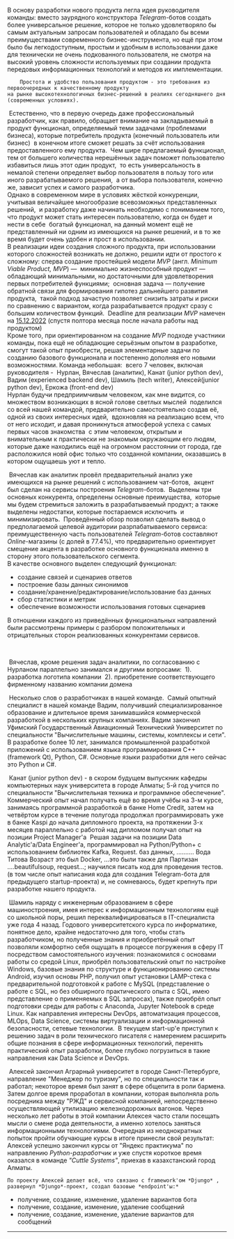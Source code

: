 В основу разработки нового продукта легла идея руководителя команды:
	вместо заурядного конструктора *Telegram*-ботов создать более
	универсальное решение, которое не только удовлетворяло бы самым актуальным запросам пользователей и
	обладало бы всеми преимуществами современного бизнес-инструмента,
	но ещё при этом было бы легкодоступным, простым и удобным в использовании даже для технически не очень подкованного пользователя,
	не смотря на высокий уровень сложности используемых при создании продукта передовых информационных технологий
	и методов их имплементации.

```
	Простота и удобство пользования продуктом - это требования из первоочередных к качественному продукту
на рынке высокотехнологичных бизнес-решений в реалиях сегодняшнего дня (современных условиях). 
```

​		Естественно, что в первую очередь даже профессиональный разработчик, как правило, обращает внимание на закладываемый в продукт функционал,
​	определяемый теми задачами (проблемами бизнеса), которые потребитель продукта (конечный пользователь или бизнес)
​	в конечном итоге сможет решать за счёт использования предоставленного ему продукта.
​	Чем шире предлагаемый функционал, тем от большего количества нерешённых задач поможет пользователю избавиться лишь этот один продукт,
​	то есть универсальность в немалой степени определяет выбор пользователя в пользу того или иного разрабатываемого решения,
​	а от выбора пользователя, конечно же, зависит успех и самого разработчика.
​	
​		Однако в современном мире в условиях жёсткой конкуренции, учитывая величайшее многообразие всевозможных представленных решений,
​	и разработку даже начинать необходимо с пониманием того, что продукт может стать интересен пользователю, когда он будет и нести в себе
​	богатый функционал, на данный момент ещё не представленный ни одним из имеющихся на рынке решений, и в то же время будет очень удобен и прост в использовании. 
​	
​		В реализации идеи создания сложного продукта, при использовании которого сложностей возникать не должно, решили идти от простого к сложному:
​	сперва создание простейшей модели *MVP* (англ. *Minimum Viable Product, MVP*) —
​	минимально жизнеспособный продукт — обладающий минимальными, но достаточными для удовлетворения первых потребителей функциями;
​	основная задача — получение обратной связи для формирования гипотез дальнейшего развития продукта,
​	такой подход зачастую позволяет снизить затраты и риски по сравнению с вариантом, когда разрабатывается продукт сразу с большим количеством функций.
​		Deadline для реализации *MVP* намечен на <u>15.12.2022</u> (спустя полтора месяца после начала работы над продуктом)
​	
​		Кроме того, при ориентированном на создание *MVP* подходе участники команды, пока ещё не обладающие серьёзным опытом в разработке,
​	смогут такой опыт приобрести,	решая элементарные задачи по созданию базового функционала и постепенно дополняя его новыми возможностями.
​		Команда небольшая:
​	всего 7 человек, включая руководителя -
​	Нурлан, Вячеслав (аналитик), Канат (junior python dev), Вадим (experienced backend dev), Шамиль (tech writer), Алексей(junior python dev), Еркожа (front-end dev)
​		
​		Нурлан будучи предприимчивым человеком, как мне видится, со множеством возникающих в ясной голове светлых мыслей 
​	поделился со всей нашей командой, предварительно самостоятельно создав её, одной из своих интересных идей,
​	вдохновляя на реализацию всем, что от него исходит, и давая проникнуться атмосферой успеха с самых первых часов знакомства
​	с этим человеком, открытым и внимательным к практически не знакомым окружающим его людям, которые даже находились ещё на огромном
​	расстоянии от города, где расположился новй офис только что созданной компании, оказавшись в котором ощущаешь уют и тепло.



​		Вячеслав как аналитик провёл предварительный анализ уже имеющихся на рынке решений с использованием чат-ботов,
​	акцент был сделан на сервисы построения *Telegram*-ботов.
​	Выделены три основных конкурента, определены основные преимущества,
​	которые мы будем стремиться заложить в разрабатываемый продукт; а также выделены недостатки, которые постараемся исключить
​	и минимизировать.
​	Проведённый обзор позволил сделать вывод о предполагаемой целевой аудитории разрпабатываемого сервиса:
​	преимущественную часть пользователей *Telegram*-ботов составляют *Online*-магазины (c долей в 77.4%), что предварительно ориентирует
​	смещение акцента в разработке основного функционала именно в сторону этого пользовательского сегмента.
​	
​		В качестве основного выделен следующий функционал:

- создание связей и сценариев ответов
- построение базы данных синонимов
- создание/хранение/редактирование/использование баз данных 
- сбор статистики и метрик
- обеспечение возможности использования готовых сценариев

В отношении каждого из приведённых функциональных направлений были рассмотрены примеры с разбором положительных и отрицательных сторон
реализованных конкурентами сервисов.


​	

​		Вячеслав, кроме решения задач аналитики, по согласованию с Нурланом параллельно занимался и другими вопросами:
​			1). разработка логотипа компании
​			2). приобретение соответствующего фирменному названию компании домена

​	Несколько слов о разработчиках в нашей команде.
​	Самый опытный специалист в нашей команде Вадим, получивший специализированное образование и длительное время занимавшийся коммерческой разработкой
в нескольких крупных компаниях. Вадим закончил Уфимский Государственный Авиационный Технический Университет по специальности "Вычислительные машины, системы, комплексы и сети".
В разработке более 10 лет, занимался промышленной разработкой приложений с использованием языка программирования C++ (framework Qt), Python, C#.
Основные языки разработки для него сейчас это Python и C#.

​	Канат (junior python dev) - в скором будущем выпускник кафедры компьютерных наук университета в городе Алматы;
5-й год учится по специальности "Вычислительная техника и программное обеспечение".
Коммерческий опыт начал получать ещё во время учёбы на 3-м курсе, занимаясь программной разработкой в банке Home Credit,
затем на четвёртом курсе в течение полугода продолжал программировать уже в банке Kaspi до начала дипломного проекта,
на протяжении 3-х месяцев параллельно с работой над дипломом получал опыт на позиции Project Manager'а
​	Решая задачи на позиции Data Analytic'а/Data Engineer'а, программировал на Python/Python+ с использованием библиотек Kafka, Request.
баз данных, .......... Вода Титова Возраст это был Docker, ...это были также для Партизан ....beautifulsoup, request...;
научился писать код для проведения тестов. 
(в том числе опыт написания кода для создания Telegram-бота для предыдущего startup-проекта) и, не сомневаюсь, будет крепнуть при разработке нашего продукта. 

​	Шамиль наряду с инженерным образованием в сфере машиностроения, имея интерес к информационным технологиям ещё со школьной поры,
решил переквалифицироваться в IT-специалиста уже года 4 назад. Годового университетского курса по информатике, понятное дело, крайне
недостаточно для того, чтобы стать разработчиком, но полученные знания и приобретённый опыт позволяли комфортно себя ощущать в процессе
погружения в сферу IT посредством самостоятельного изучения: познакомился с основами работы со средой Linux, приобрёл пользовательский опыт по настройке Windows,
базовые знания по структуре и функционированию системы Android, изучил основы PHP, получил опыт установки LAMP-стека с предварительной подготовкой к работе с MySQL
(представление о работе с SQL, но без обширного практического опыта с SQL,
имею представление о применяемых в SQL запросах), также приобрёл опыт подготовки среды для работы с Anaconda, Jupyter Notebook в среде Linux.
Как направления интересны DevOps, автоматизация процессов, MLOps, Data Science, системы виртуализации и информационной безопасности, сетевые технологии.
​	В текущем start-up'е приступил к решению задач в роли технического писателя с намерением расширить общие познания в сфере информационных технологий,
перенять практический опыт разработки, более глубоко погрузиться в такие направления как Data Science и DevOps.
​	

​	Алексей закончил Аграрный университет в городе Санкт-Петербурге, направление "Менеджер по туризму", но по специальности так и работал; некоторое время был занят в сфере общепита в роли бармена. Затем долгое время проработал в компании, которая выполняла роль посредника между "РЖД" и сервисной компанией, непосредственно осуществляющей утилизацию железнодорожных вагонов. Через несколько лет работы в этой компании Алексея часто стали посещать мысли о смене рода деятельности, а именно хотелось заняться информационными технологиями. Очередная из неоднократных попыток пройти обучающие курсы в итоге принесли свой результат: Алексей успешно закончил курсы от "Яндекс практикума" по направлению *Python-разработчик* и уже спустя короткое время оказался в команде *"Cuttle Systems"*, приехав в казахстанский город Алматы. 

 	По проекту Алексей делает всё, что связано с framework'ом *Djungo* , развернул *Djungo*-проект, создал базовые *endpoint'ы:*

- получение, создание, изменение, удаление вариантов бота
- получение, создание, изменение, удаление сообщений
- получение, создание, изменение, удаление вариантов для сообщений



----------------------------------------------------------------------------------------------------------------------------------------------------------------



